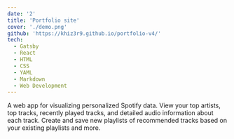 ```yaml
---
date: '2'
title: 'Portfolio site'
cover: './demo.png'
github: 'https://khiz3r9.github.io/portfolio-v4/'
tech:
  - Gatsby
  - React
  - HTML
  - CSS
  - YAML
  - Markdown
  - Web Development
---
```


A web app for visualizing personalized Spotify data. View your top artists, top tracks, recently played tracks, and detailed audio information about each track. Create and save new playlists of recommended tracks based on your existing playlists and more.
